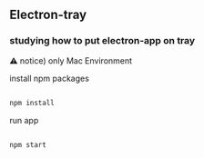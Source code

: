 ## Electron-tray
### studying how to put electron-app on tray

⚠️ notice) only Mac Environment

install npm packages
```javascript

npm install 

```

run app
```javascript

npm start

```